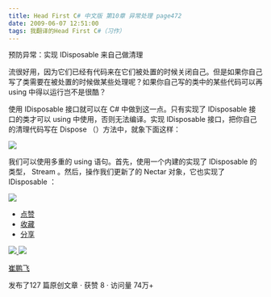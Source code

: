 ```yaml
---
title: Head First C# 中文版 第10章 异常处理 page472
date: 2009-06-07 12:51:00
tags: 我翻译的Head First C#（习作）
---
```

预防异常：实现  IDisposable  来自己做清理

  

流很好用，因为它们已经有代码来在它们被处置的时候关闭自己。但是如果你自己写了类需要在被处置的时候做某些处理呢？如果你自己写的类中的某些代码可以再
using  中得以运行岂不是很酷？

  

使用  IDisposable  接口就可以在  C#  中做到这一点。只有实现了  IDisposable  接口的类才可以  using
中使用，否则无法编译。实现  IDisposable  接口，把你自己的清理代码写在  Dispose  （）方法中，就象下面这样：

  

![](https://p-blog.csdn.net/images/p_blog_csdn_net/cuipengfei1/EntryImages/20090607/2009-06-07_12-37-12.jpg)

我们可以使用多重的  using  语句。首先，使用一个内建的实现了  IDisposable  的类型，  Stream  。然后，操作我们更新了的
Nectar  对象，它也实现了  IDisposable  ：

  

![](https://p-blog.csdn.net/images/p_blog_csdn_net/cuipengfei1/EntryImages/20090607/2009-06-07_12-44-41.jpg)

  * [ 点赞  ](javascript:;)
  * [ 收藏  ](javascript:;)
  * [ 分享 ](javascript:;)

[ ![](https://profile.csdnimg.cn/5/2/5/3_cuipengfei1)
![](https://g.csdnimg.cn/static/user-reg-year/1x/11.png)
](https://blog.csdn.net/cuipengfei1)

[ 崔鹏飞 ](https://blog.csdn.net/cuipengfei1)

发布了127 篇原创文章  ·  获赞 8  ·  访问量 74万+

